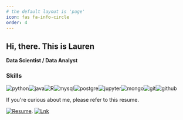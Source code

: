 ```yaml
---
# the default layout is 'page'
icon: fas fa-info-circle
order: 4
---
```


## Hi, there. This is Lauren
**Data Scientist / Data Analyst**

### Skills  
<div style="display: flex; flex-wrap: wrap;">
    <img src="https://img.shields.io/badge/Python-3766AB?style=flat-square&logo=Python&logoColor=white" alt="python"/>
    <img src="https://img.shields.io/badge/java-green?style=flat-square" alt="java">
    <img src="https://img.shields.io/badge/r-276DC3?style=flat-square&logo=r&logoColor=white" alt="R"/>
    <img src="https://img.shields.io/badge/mysql-4479A1?style=flat-square&logo=mysql&logoColor=white" alt="mysql"/>
    <img src="https://img.shields.io/badge/postgresql-4169E1?style=flat-square&logo=postgresql&logoColor=white" alt="postgre"/>
    <img src="https://img.shields.io/badge/jupyter-F37626?style=flat-square&logo=jupyter&logoColor=white" alt="jupyter"/>
    <img src="https://img.shields.io/badge/mongodb-47A248?style=flat-square&logo=mongodb&logoColor=white" alt="mongo"/>
    <img src="https://img.shields.io/badge/git-F05032?style=flat-square&logo=git&logoColor=white" alt="git"/>
    <img src="https://img.shields.io/badge/github-181717?style=flat-square&logo=github&logoColor=white" alt="github"/>
    
</div>




If you're curious about me, please refer to this resume.  

[![Resume](https://github.com/user-attachments/assets/03ce1880-2188-4c1f-8ef6-8f02dd4b9618)](https://github.com/user-attachments/files/16760501/New_Resume.docx.pdf). 
[![Lnk](https://github.com/user-attachments/assets/4354513a-8221-4b97-9f54-0c49446d45ac)](https://www.linkedin.com/in/sangeun-lee-28ba012a1/)
